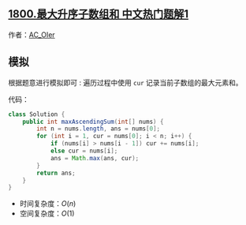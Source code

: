## [1800.最大升序子数组和 中文热门题解1](https://leetcode.cn/problems/maximum-ascending-subarray-sum/solutions/100000/by-ac_oier-2q6o)

作者：[AC_OIer](https://leetcode.cn/u/AC_OIer)

## 模拟

根据题意进行模拟即可 : 遍历过程中使用 `cur` 记录当前子数组的最大元素和。

代码：
```Java []
class Solution {
    public int maxAscendingSum(int[] nums) {
        int n = nums.length, ans = nums[0];
        for (int i = 1, cur = nums[0]; i < n; i++) {
            if (nums[i] > nums[i - 1]) cur += nums[i];
            else cur = nums[i];
            ans = Math.max(ans, cur);
        }
        return ans;
    }
}
```
* 时间复杂度：$O(n)$
* 空间复杂度：$O(1)$